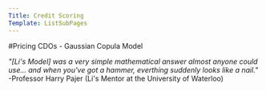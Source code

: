 ```yaml
---
Title: Credit Scoring
Template: ListSubPages
---
```


#Pricing CDOs - Gaussian Copula Model

*"[Li's Model] was a very simple mathematical answer almost anyone could use... and when you've got a hammer, everthing suddenly looks like a nail."* -Professor Harry Pajer (Li's Mentor at the University of Waterloo)
